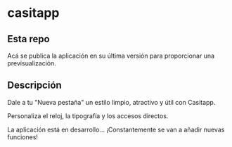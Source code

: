 # casitapp

## Esta repo

Acá se publica la aplicación en su última versión para proporcionar una previsualización.

## Descripción

Dale a tu "Nueva pestaña" un estilo limpio, atractivo y útil con Casitapp.

Personaliza el reloj, la tipografía y los accesos directos.

La aplicación está en desarrollo... ¡Constantemente se van a añadir nuevas funciones!

